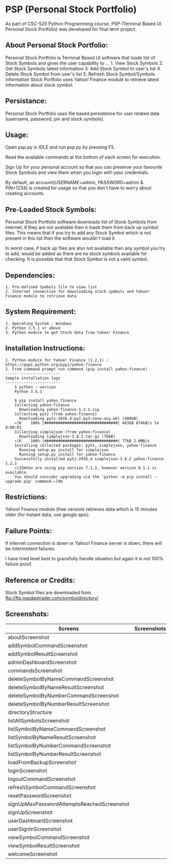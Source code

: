 # PSP (Personal Stock Portfolio)
As part of CSC-520 Python Programming course, PSP (Terminal Based UI Personal Stock Portfolio) was developed for final term project.

About Personal Stock Portfolio:
-------------------------------
Personal Stock Portfolio is Terminal Based UI software that loads list of Stock Symbols and gives the user capability to ...
	1. View Stock Symbols
	2. Get Stock Symbols latest information
	3. Add Stock Symbol to user's list
	4. Delete Stock Symbol from user's list
	5. Refresh Stock Symbol/Symbols information
Stock Portfolio uses Yahoo! Finance module to retrieve latest information about stock symbol.

Persistance:
------------
Personal Stock Portfolio uses file based persistence for user related data (username, password, pin and stock symbols).

Usage:
------
Open psp.py in IDLE and run psp.py by pressing F5.

Read the available commands at the bottom of each screen for execution.

Sign Up for your personal account so that you can preserve your favourite Stock Symbols and view them when you login with your credentials.

By default, an account(USERNAME=admin, PASSWORD=admin & PIN=1234) is created for usage so that you don't have to worry about creating accounts.

Pre-Loaded Stock Symbols:
-------------------------
Personal Stock Portfolio software downloads list of Stock Symbols from internet, if they are not available then it loads them from back up symbol files. This means that if you try to add any Stock Symbol which is not present in this list then the software wouldn't load it.

In worst case, if back up files are also not available then any symbol you try to add, would be added as there are no stock symbols available for checking. It is possible that that Stock Symbol is not a valid symbol.

Dependencies:
-------------
	1. Pre-defined Symbols file to view list
	2. Internet connection for downloading stock symbols and Yahoo! Finance module to retrieve data

System Requirement:
-------------------
	1. Operating System : Windows
	2. Python 3.5.1 or above
	3. Python module to get Stock data from Yahoo! Finance

Installation Instructions:
--------------------------
	1. Python module for Yahoo! Finance (1.2.1) : https://pypi.python.org/pypi/yahoo-finance
	2. From command prompt run command (pip install yahoo-finance)
	------------------------
	Sample installation logs
	------------------------
		$ python --version
		Python 3.5.1
		
		$ pip install yahoo_finance
		Collecting yahoo-finance
		  Downloading yahoo-finance-1.2.1.zip
		Collecting pytz (from yahoo-finance)
		  Downloading pytz-2016.4-py2.py3-none-any.whl (480kB)
		←[K    100% |################################| 483kB 874kB/s ta 0:00:01
		Collecting simplejson (from yahoo-finance)
		  Downloading simplejson-3.8.2.tar.gz (76kB)
		←[K    100% |################################| 77kB 2.6MB/s
		Installing collected packages: pytz, simplejson, yahoo-finance
		  Running setup.py install for simplejson
		  Running setup.py install for yahoo-finance
		Successfully installed pytz-2016.4 simplejson-3.8.2 yahoo-finance-1.2.1
		←[33mYou are using pip version 7.1.2, however version 8.1.1 is available.
		You should consider upgrading via the 'python -m pip install --upgrade pip' command.←[0m

Restrictions:
-------------
Yahoo! Finance module (free version) retrieves data which is 15 minutes older (for instant data, use google apis).

Failure Points:
---------------
If internet connection is down or Yahoo! Finance server is down, there will be intermintent failures. 

I have tried level best to gracefully handle situation but again it is not 100% failure proof.

Reference or Credits:
---------------------
Stock Symbol files are downloaded from ftp://ftp.nasdaqtrader.com/symboldirectory/

Screenshots:
------------

| Screens | Screenshots |
| -- | -- |
| aboutScreenshot |  |
| addSymbolCommandScreenshot |  |
| addSymbolResultScreenshot |  |
| adminDashboardScreenshot |  |
| commandsScreenshot |  |
| deleteSymbolByNameCommandScreenshot |  |
| deleteSymbolByNameResultScreenshot |  |
| deleteSymbolByNumberCommandScreenshot |  |
| deleteSymbolByNumberResultScreenshot |  |
| directoryStructure |  |
| listAllSymbolsScreenshot |  |
| listSymbolByNameCommandScreenshot |  |
| listSymbolByNameResultScreenshot |  |
| listSymbolByNumberCommandScreenshot |  |
| listSymbolByNumberResultScreenshot |  |
| loadFromBackupScreenshot |  |
| loginScreenshot |  |
| logoutCommandScreenshot |  |
| refreshSymbolCommandScreenshot |  |
| resetPasswordScreenshot |  |
| signUpMaxPasswordAttemptsReachedScreenshot |  |
| signUpScreenshot |  |
| userDashboardScreenshot |  |
| userSignInScreenshot |  |
| viewSymbolCommandScreenshot |  |
| viewSymbolResultScreenshot |  |
| welcomeScreenshot |  |

